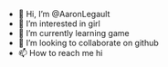 - 👋 Hi, I’m @AaronLegault
- 👀 I’m interested in girl
- 🌱 I’m currently learning game
- 💞️ I’m looking to collaborate on github
- 📫 How to reach me hi

<!---
AaronLegault/AaronLegault is a ✨ special ✨ repository because its `README.md` (this file) appears on your GitHub profile.
You can click the Preview link to take a look at your changes.
--->
